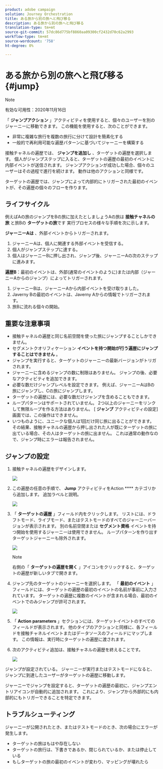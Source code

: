 ```yaml
---
product: adobe campaign
solution: Journey Orchestration
title: ある旅から別の旅へと飛び移る
description: ある旅から別の旅へと飛び移る
translation-type: tm+mt
source-git-commit: 57dc86d775bf8860aa09300cf2432d70c62a2993
workflow-type: tm+mt
source-wordcount: '758'
ht-degree: 0%

---
```



# ある旅から別の旅へと飛び移る {#jump}

>[!NOTE]
>
>有効な可用性：2020年11月16日

「 **ジャンプアクション** 」アクティビティを使用すると、個々のユーザーを別のジャーニーに移動できます。 この機能を使用すると、次のことができます。

* 非常に複雑な旅行を複数の旅行に分けて設計を簡素化する
* 一般的で再利用可能な遍歴パターンに基づいてジャーニーを構築する

接触チャネルの遍歴では、 **ジャンプを追加し** 、ターゲットの遍歴を選択します。 個人がジャンプステップに入ると、ターゲットの遍歴の最初のイベントに内部イベントが送信されます。 ジャンプアクションが成功した場合、個々のユーザーはその過程で進行を続けます。 動作は他のアクションと同様です。

ターゲットの遍歴では、ジャンプによって内部的にトリガーされた最初のイベントが、その遍歴の個々のフローを作ります。

## ライフサイクル

例えばAの旅のジャンプをBの旅に加えたとしましょうAの旅は **接触チャネルの旅** と旅Bの **ターゲットの旅**です
実行プロセスの様々な手順を次に示します。

**ジャーニーAは** 、外部イベントからトリガーされます。

1. ジャーニーAは、個人に関連する外部イベントを受信する。
1. 個人がジャンプステップに達する。
1. 個人はジャーニーBに押し出され、ジャンプ後、ジャーニーAの次のステップに進みます。

**遍歴B**：最初のイベントは、外部(通常のイベントのように)または内部（ジャーニーAからのジャンプ）によってトリガーされます。

1. ジャーニーBは、ジャーニーAから内部イベントを受け取りました。
1. Javerny Bの最初のイベントは、Javerny Aからの情報でトリガーされます。
1. 旅Bに流れる個々の開始。

## 重要な注意事項

* 接触チャネルの遍歴と同じ名前空間を使った旅にジャンプすることしかできません。
* セグメントクオリフィケーション **イベントを持つ開始が行う遍歴にジャンプすることはできません** 。
* ジャンプを実行すると、ターゲットのジャーニーの最新バージョンがトリガされます。
* ジャーニーに含めるジャンプの数に制限はありません。 ジャンプの後、必要なアクティビティを追加できます。
* 必要な数だけジャンプレベルを設定できます。 例えば、ジャーニーAはBの旅にジャンプし、Cの旅にジャンプします。
* ターゲットの遍歴には、必要な数だけジャンプを含めることもできます。
* ループパターンはサポートされていません。 2つ以上のジャーニーをリンクして無限ループを作る方法はありません。 [ **ジャンプ** アクティビティの設定]画面では、この操作はできません。
* いつものように、ユニークな個人は1回だけ同じ旅に出ることができます。 その結果、接触チャネルの遍歴から押し出された人が既にターゲットの旅に出ている場合、その人はターゲットの旅に出ません。 これは通常の動作なので、ジャンプ時にエラーは報告されません。

## ジャンプの設定

1. 接触チャネルの遍歴をデザインします。

   ![](../assets/jump1.png)

1. この遍歴の任意の手順で、 **Jump** アクティビティをAction **** カテゴリから追加します。 追加ラベルと説明。

   ![](../assets/jump2.png)

1. 「 **ターゲットの遍歴** 」フィールド内をクリックします。
リストには、ドラフトモード、ライブモード、またはテストモードのすべてのジャーニーバージョンが表示されます。 別の名前空間または **セグメント資格** イベントを持つ開始を使用するジャーニーは使用できません。 ループパターンを作り出すターゲットジャーニーも除外されます。

   ![](../assets/jump3.png)

   >[!NOTE]
   >
   >右側の「 **ターゲットの遍歴を開く** 」アイコンをクリックすると、ターゲットの遍歴が新しいタブで開きます。

1. ジャンプ先のターゲットのジャーニーを選択します。
「 **最初のイベント** 」フィールドには、ターゲットの遍歴の最初のイベントの名前が事前に入力されています。 ターゲットの遍歴に複数のイベントが含まれる場合、最初のイベントでのみジャンプが許可されます。

   ![](../assets/jump4.png)

1. 「 **Action parameters** 」セクションには、ターゲットイベントのすべてのフィールドが表示されます。 他のタイプのアクションと同様に、各フィールドを接触チャネルイベントまたはデータソースのフィールドにマップします。 この情報は、実行時にターゲットの遍歴に渡されます。
1. 次のアクティビティ追加は、接触チャネルの遍歴を終えることです。

   ![](../assets/jump5.png)

ジャンプが設定されている。 ジャーニーが実行またはテストモードになると、ジャンプに到達したユーザーがターゲットの遍歴に移動します。

ジャーニーでジャンプを設定すると、ターゲットの遍歴の最初に、ジャンプエントリアイコンが自動的に追加されます。 これにより、ジャンプから外部的にも内部的にもトリガーできることを特定できます。

## トラブルシューティング

ジャーニーが公開されたとき、またはテストモードのとき、次の場合にエラーが発生します。
* ターゲットの旅はもはや存在しない
* ターゲットの旅行は、下書きであるか、閉じられているか、または停止している
* もしターゲットの旅の最初のイベントが変わり、マッピングが壊れたら
